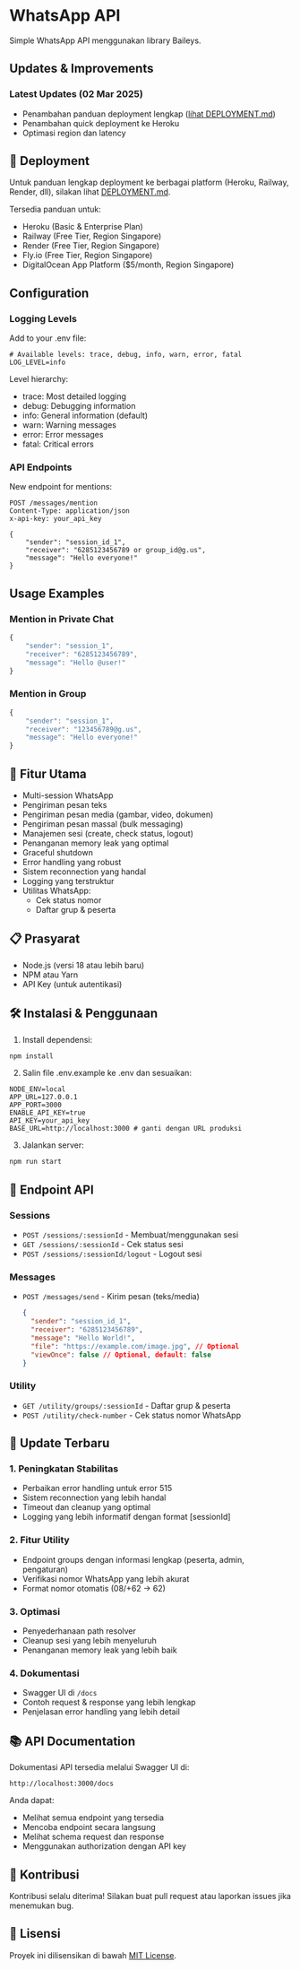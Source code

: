 # WhatsApp API

Simple WhatsApp API menggunakan library Baileys.

## Updates & Improvements

### Latest Updates (02 Mar 2025)
- Penambahan panduan deployment lengkap ([lihat DEPLOYMENT.md](DEPLOYMENT.md))
- Penambahan quick deployment ke Heroku
- Optimasi region dan latency

## 🚀 Deployment

Untuk panduan lengkap deployment ke berbagai platform (Heroku, Railway, Render, dll), silakan lihat [DEPLOYMENT.md](DEPLOYMENT.md).

Tersedia panduan untuk:
- Heroku (Basic & Enterprise Plan)
- Railway (Free Tier, Region Singapore)
- Render (Free Tier, Region Singapore)
- Fly.io (Free Tier, Region Singapore)
- DigitalOcean App Platform ($5/month, Region Singapore)

## Configuration

### Logging Levels
Add to your .env file:
```env
# Available levels: trace, debug, info, warn, error, fatal
LOG_LEVEL=info
```

Level hierarchy:
- trace: Most detailed logging
- debug: Debugging information
- info: General information (default)
- warn: Warning messages
- error: Error messages
- fatal: Critical errors

### API Endpoints

New endpoint for mentions:
```http
POST /messages/mention
Content-Type: application/json
x-api-key: your_api_key

{
    "sender": "session_id_1",
    "receiver": "6285123456789 or group_id@g.us",
    "message": "Hello everyone!"
}
```

## Usage Examples

### Mention in Private Chat
```javascript
{
    "sender": "session_1",
    "receiver": "6285123456789",
    "message": "Hello @user!"
}
```

### Mention in Group
```javascript
{
    "sender": "session_1",
    "receiver": "123456789@g.us",
    "message": "Hello everyone!"
}
```

## 🚀 Fitur Utama

- Multi-session WhatsApp
- Pengiriman pesan teks
- Pengiriman pesan media (gambar, video, dokumen)
- Pengiriman pesan massal (bulk messaging)
- Manajemen sesi (create, check status, logout)
- Penanganan memory leak yang optimal
- Graceful shutdown
- Error handling yang robust
- Sistem reconnection yang handal
- Logging yang terstruktur
- Utilitas WhatsApp:
  - Cek status nomor
  - Daftar grup & peserta

## 📋 Prasyarat

- Node.js (versi 18 atau lebih baru)
- NPM atau Yarn
- API Key (untuk autentikasi)

## 🛠️ Instalasi & Penggunaan

1. Install dependensi:
```bash
npm install
```

2. Salin file .env.example ke .env dan sesuaikan:
```env
NODE_ENV=local
APP_URL=127.0.0.1
APP_PORT=3000
ENABLE_API_KEY=true
API_KEY=your_api_key
BASE_URL=http://localhost:3000 # ganti dengan URL produksi
```

3. Jalankan server:
```bash
npm run start
```

## 📱 Endpoint API

### Sessions
- `POST /sessions/:sessionId` - Membuat/menggunakan sesi
- `GET /sessions/:sessionId` - Cek status sesi
- `POST /sessions/:sessionId/logout` - Logout sesi

### Messages
- `POST /messages/send` - Kirim pesan (teks/media)
  ```json
  {
    "sender": "session_id_1",
    "receiver": "6285123456789",
    "message": "Hello World!",
    "file": "https://example.com/image.jpg", // Optional
    "viewOnce": false // Optional, default: false
  }
  ```

### Utility
- `GET /utility/groups/:sessionId` - Daftar grup & peserta
- `POST /utility/check-number` - Cek status nomor WhatsApp

## 🔄 Update Terbaru

### 1. Peningkatan Stabilitas
- Perbaikan error handling untuk error 515
- Sistem reconnection yang lebih handal
- Timeout dan cleanup yang optimal
- Logging yang lebih informatif dengan format [sessionId]

### 2. Fitur Utility
- Endpoint groups dengan informasi lengkap (peserta, admin, pengaturan)
- Verifikasi nomor WhatsApp yang lebih akurat
- Format nomor otomatis (08/+62 -> 62)

### 3. Optimasi
- Penyederhanaan path resolver
- Cleanup sesi yang lebih menyeluruh
- Penanganan memory leak yang lebih baik

### 4. Dokumentasi
- Swagger UI di `/docs`
- Contoh request & response yang lebih lengkap
- Penjelasan error handling yang lebih detail

## 📚 API Documentation

Dokumentasi API tersedia melalui Swagger UI di:
```
http://localhost:3000/docs
```

Anda dapat:
- Melihat semua endpoint yang tersedia
- Mencoba endpoint secara langsung
- Melihat schema request dan response
- Menggunakan authorization dengan API key

## 🤝 Kontribusi

Kontribusi selalu diterima! Silakan buat pull request atau laporkan issues jika menemukan bug.

## 📜 Lisensi

Proyek ini dilisensikan di bawah [MIT License](LICENSE).

